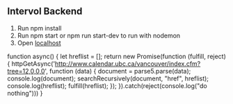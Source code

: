 ## Intervol Backend

1. Run npm install
2. Run npm start or npm run start-dev to run with nodemon
3. Open [localhost](http://localhost:3001/api)

function async() {
    let hreflist = [];
    return new Promise(function (fulfill, reject) {
        httpGetAsync('http://www.calendar.ubc.ca/vancouver/index.cfm?tree=12,0,0,0', function (data) {
            document = parse5.parse(data);
            console.log(document);
            searchRecursively(document, "href", hreflist);
            console.log(hreflist);
            fulfill(hreflist);
        });
    }).catch(reject(console.log("do nothing")))
}
